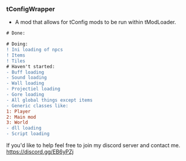 ### tConfigWrapper
- A mod that allows for tConfig mods to be run within tModLoader.

```diff
# Done:

# Doing:
! Ini loading of npcs
! Items
! Tiles
# Haven't started:
- Buff loading
- Sound loading
- Wall loading
- Projectiel loading
- Gore loading
- All global things except items
- Generic classes like: 
1: Player 
2: Main mod 
3: World
- dll loading
- Script loading
```
If you'd like to help feel free to join my discord server and contact me.
https://discord.gg/EB6yPZj
